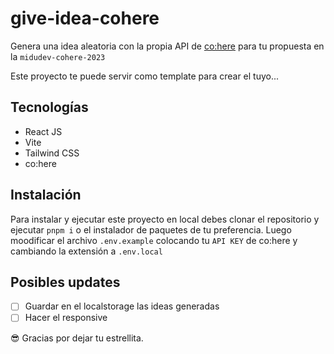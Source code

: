 # give-idea-cohere

Genera una idea aleatoria con la propia API de [co:here](https://cohere.ai/) para tu propuesta en la `midudev-cohere-2023`

Este proyecto te puede servir como template para crear el tuyo...

## Tecnologías
- React JS
- Vite
- Tailwind CSS
- co:here

## Instalación

Para instalar y ejecutar este proyecto en local debes clonar el repositorio y ejecutar `pnpm i` o el instalador de paquetes de tu preferencia.
Luego moodificar el archivo `.env.example` colocando tu `API KEY` de co:here y cambiando la extensión a `.env.local`

## Posibles updates
- [ ] Guardar en el localstorage las ideas generadas
- [ ] Hacer el responsive

😎 Gracias por dejar tu estrellita.

